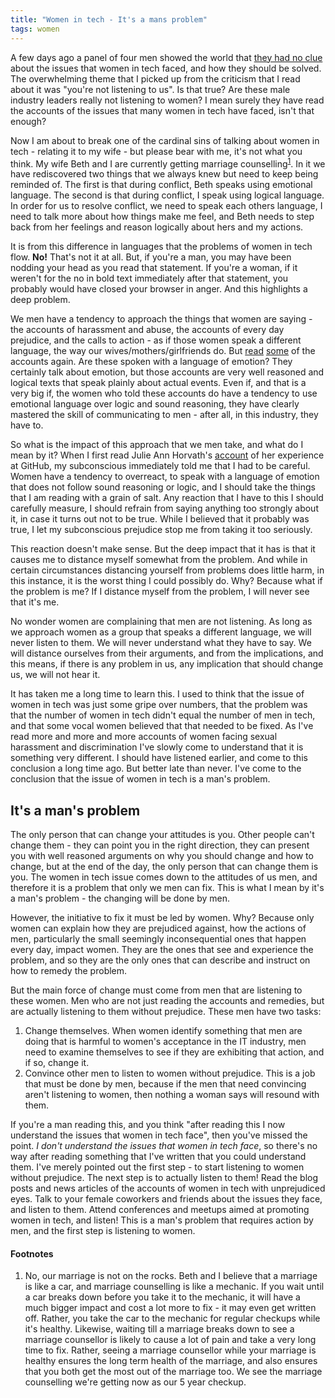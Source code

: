 ```yaml
---
title: "Women in tech - It's a mans problem"
tags: women
---
```


A few days ago a panel of four men showed the world that [they had no clue](http://www.businessinsider.com/grace-hopper-celebrations-male-panel-2014-10) about the issues that women in tech faced, and how they should be solved.  The overwhelming theme that I picked up from the criticism that I read about it was "you're not listening to us".  Is that true?  Are these male industry leaders really not listening to women?  I mean surely they have read the accounts of the issues that many women in tech have faced, isn't that enough?

Now I am about to break one of the cardinal sins of talking about women in tech - relating it to my wife - but please bear with me, it's not what you think.  My wife Beth and I are currently getting marriage counselling<sup>[1](/2014/10/10/women-in-tech#marriage-counselling)</sup>. In it we have rediscovered two things that we always knew but need to keep being reminded of.  The first is that during conflict, Beth speaks using emotional language.  The second is that during conflict, I speak using logical language.  In order for us to resolve conflict, we need to speak each others language, I need to talk more about how things make me feel, and Beth needs to step back from her feelings and reason logically about hers and my actions.

It is from this difference in languages that the problems of women in tech flow. **No!** That's not it at all.  But, if you're a man, you may have been nodding your head as you read that statement.  If you're a woman, if it weren't for the no in bold text immediately after that statement, you probably would have closed your browser in anger.  And this highlights a deep problem.

We men have a tendency to approach the things that women are saying - the accounts of harassment and abuse, the accounts of every day prejudice, and the calls to action - as if those women speak a different language, the way our wives/mothers/girlfriends do.  But [read](http://techcrunch.com/2014/03/15/julie-ann-horvath-describes-sexism-and-intimidation-behind-her-github-exit/) [some](http://butyoureagirl.com/2013/03/18/forking-and-dongle-jokes-dont-belong-at-tech-conferences/) of the accounts again.  Are these spoken with a language of emotion?  They certainly talk about emotion, but those accounts are very well reasoned and logical texts that speak plainly about actual events.  Even if, and that is a very big if, the women who told these accounts do have a tendency to use emotional language over logic and sound reasoning, they have clearly mastered the skill of communicating to men - after all, in this industry, they have to.

So what is the impact of this approach that we men take, and what do I mean by it?  When I first read Julie Ann Horvath's [account](http://techcrunch.com/2014/03/15/julie-ann-horvath-describes-sexism-and-intimidation-behind-her-github-exit/) of her experience at GitHub, my subconscious immediately told me that I had to be careful.  Women have a tendency to overreact, to speak with a language of emotion that does not follow sound reasoning or logic, and I should take the things that I am reading with a grain of salt.  Any reaction that I have to this I should carefully measure, I should refrain from saying anything too strongly about it, in case it turns out not to be true.  While I believed that it probably was true, I let my subconscious prejudice stop me from taking it too seriously.

This reaction doesn't make sense.  But the deep impact that it has is that it causes me to distance myself somewhat from the problem.  And while in certain circumstances distancing yourself from problems does little harm, in this instance, it is the worst thing I could possibly do.  Why?  Because what if the problem is me?  If I distance myself from the problem, I will never see that it's me.

No wonder women are complaining that men are not listening.  As long as we approach women as a group that speaks a different language, we will never listen to them.  We will never understand what they have to say.  We will distance ourselves from their arguments, and from the implications, and this means, if there is any problem in us, any implication that should change us, we will not hear it.

It has taken me a long time to learn this.  I used to think that the issue of women in tech was just some gripe over numbers, that the problem was that the number of women in tech didn't equal the number of men in tech, and that some vocal women believed that that needed to be fixed.  As I've read more and more and more accounts of women facing sexual harassment and discrimination I've slowly come to understand that it is something very different.  I should have listened earlier, and come to this conclusion a long time ago.  But better late than never.  I've come to the conclusion that the issue of women in tech is a man's problem.

## It's a man's problem

The only person that can change your attitudes is you.  Other people can't change them - they can point you in the right direction, they can present you with well reasoned arguments on why you should change and how to change, but at the end of the day, the only person that can change them is you.  The women in tech issue comes down to the attitudes of us men, and therefore it is a problem that only we men can fix.  This is what I mean by it's a man's problem - the changing will be done by men.

However, the initiative to fix it must be led by women.  Why?  Because only women can explain how they are prejudiced against, how the actions of men, particularly the small seemingly inconsequential ones that happen every day, impact women.  They are the ones that see and experience the problem, and so they are the only ones that can describe and instruct on how to remedy the problem.

But the main force of change must come from men that are listening to these women.  Men who are not just reading the accounts and remedies, but are actually listening to them without prejudice.  These men have two tasks:

1. Change themselves.  When women identify something that men are doing that is harmful to women's acceptance in the IT industry, men need to examine themselves to see if they are exhibiting that action, and if so, change it.
2. Convince other men to listen to women without prejudice.  This is a job that must be done by men, because if the men that need convincing aren't listening to women, then nothing a woman says will resound with them.

If you're a man reading this, and you think "after reading this I now understand the issues that women in tech face", then you've missed the point.  *I don't understand the issues that women in tech face*, so there's no way after reading something that I've written that you could understand them.  I've merely pointed out the first step - to start listening to women without prejudice.  The next step is to actually listen to them!  Read the blog posts and news articles of the accounts of women in tech with unprejudiced eyes.  Talk to your female coworkers and friends about the issues they face, and listen to them.  Attend conferences and meetups aimed at promoting women in tech, and listen!  This is a man's problem that requires action by men, and the first step is listening to women.

#### Footnotes

1. <span id="marriage-counselling">No, our marriage is not on the rocks.  Beth and I believe that a marriage is like a car, and marriage counselling is like a mechanic.  If you wait until a car breaks down before you take it to the mechanic, it will have a much bigger impact and cost a lot more to fix - it may even get written off.  Rather, you take the car to the mechanic for regular checkups while it's healthy.  Likewise, waiting till a marriage breaks down to see a marriage counsellor is likely to cause a lot of pain and take a very long time to fix.  Rather, seeing a marriage counsellor while your marriage is healthy ensures the long term health of the marriage, and also ensures that you both get the most out of the marriage too.  We see the marriage counselling we're getting now as our 5 year checkup.</span>
